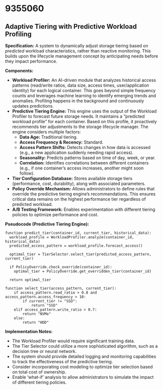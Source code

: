 # 9355060

## Adaptive Tiering with Predictive Workload Profiling

**Specification:** A system to dynamically adjust storage tiering based on *predicted* workload characteristics, rather than reactive monitoring. This builds upon the lifecycle management concept by anticipating needs before they impact performance.

**Components:**

*   **Workload Profiler:** An AI-driven module that analyzes historical access patterns (read/write ratios, data size, access times, user/application identity) for each logical container. This goes beyond simple frequency counts and leverages machine learning to identify emerging trends and anomalies. Profiling happens in the background and continuously updates predictions.
*   **Predictive Tiering Engine:** This engine uses the output of the Workload Profiler to forecast future storage needs. It maintains a “predicted workload profile” for each container. Based on this profile, it proactively recommends tier adjustments to the storage lifecycle manager. The engine considers multiple factors:
    *   **Data Age:**  Traditional tiering.
    *   **Access Frequency & Recency:** Standard.
    *   **Access Pattern Shifts:** Detects changes in how data is accessed (e.g., a new application suddenly needing rapid access).
    *   **Seasonality:** Predicts patterns based on time of day, week, or year.
    *   **Correlation:** Identifies correlations between different containers (e.g., if one container’s access increases, another might soon follow).
*   **Tier Configuration Database:** Stores available storage tiers (performance, cost, durability), along with associated parameters.
*   **Policy Override Mechanism:** Allows administrators to define rules that override the predictive tiering engine’s recommendations. This ensures critical data remains on the highest performance tier regardless of predicted workload.
*   **A/B Testing Framework:**  Enables experimentation with different tiering policies to optimize performance and cost.

**Pseudocode (Predictive Tiering Engine):**

```
function predict_tier(container_id, current_tier, historical_data):
  workload_profile = WorkloadProfiler.analyze(container_id, historical_data)
  predicted_access_pattern = workload_profile.forecast_access()
  
  optimal_tier = TierSelector.select_tier(predicted_access_pattern, current_tier)

  if PolicyOverride.check_override(container_id):
    optimal_tier = PolicyOverride.get_overridden_tier(container_id)

  return optimal_tier

function select_tier(access_pattern, current_tier):
    if access_pattern.read_ratio > 0.8 and access_pattern.access_frequency > 10:
        if current_tier != "SSD":
            return "SSD"
    elif access_pattern.write_ratio > 0.7:
        return "NVMe"
    else:
        return "HDD"
```

**Implementation Notes:**

*   The Workload Profiler would require significant training data.
*   The Tier Selector could utilize a more sophisticated algorithm, such as a decision tree or neural network.
*   The system should provide detailed logging and monitoring capabilities to track the effectiveness of the predictive tiering.
*   Consider incorporating cost modeling to optimize tier selection based on total cost of ownership.
*   Enable ‘what-if’ analysis to allow administrators to simulate the impact of different tiering policies.